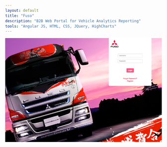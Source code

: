 ```yaml
---
layout: default
title: "Fuso"
description: "B2B Web Portal for Vehicle Analytics Reporting"
tools: "Angular JS, HTML, CSS, JQuery, HighCharts"
---
```

![Fuso](/assets/portfolio/fuso.png)

